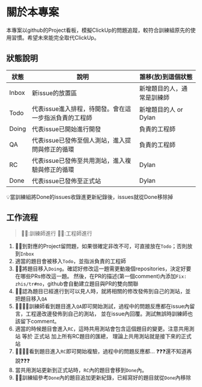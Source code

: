# 關於本專案
本專案以github的Project看板，模擬ClickUp的問題追蹤，較符合訓練組原先的使用習慣。希望未來能完全取代ClickUp。

## 狀態說明
狀態 | 說明 | 誰移(放)到這個狀態
----- | ----- | -----
Inbox | 新issue的放置區 | 新增題目的人，通常是訓練師
Todo | 代表issue進入排程，待開發。會在這一步指派負責的工程師 | 新增題目的人 or Dylan
Doing | 代表issue已開始進行開發 | 負責的工程師
QA | 代表issue已發佈至個人測站，進入提問與修正的循環 | 負責的工程師
RC | 代表issue已發佈至共用測站，進入複驗與修正的循環 | Dylan
Done | 代表issue已發佈至正式站 | Dylan

💡當訓練組將Done的issues收錄進更新紀錄後，issues就從Done移除掉

## 工作流程
> 👩‍🏫:訓練師進行  👨‍🚀:工程師進行

1. 👩‍🏫到對應的Project留問題，如果很確定非改不可，可直接放在`Todo`；否則放到`Inbox`
2. 適當的題目會被移入`Todo`，並指派負責的工程師
3. 👨‍🚀將題目移入`Doing`。確認好修改這一題需更動幾個repositories，決定好要在哪些PRs修改這一題。
然後，在PR的描述(第一個comment)內添加`Fix: zhis/tr#no`，github會自動建立題目與PR的雙向關聯
1. 👨‍🚀認為題目已經進行到可以見人時，就將相關的修改發佈到自己的測站，並把題目移入`QA`
2. 👩‍🏫👨‍🚀訓練師看到題目進入`QA`即可開始測試，過程中的問題反應都在issue內留言，工程邊改邊發佈到自己的測站，
並在issue內回覆。測試無誤時訓練師也該留下comment。
1. 適當的時候題目會進入`RC`，這時共用測站會包含這個題目的變更。注意共用測站 等於 正式站 加上所有RC題目的匯總，
理論上共用測站就是接下來的正式站
1. 👩‍🏫👨‍🚀看到題目進入`RC`即可開始複驗，過程中的問題反應都... ❓❓❓還不知道再說❓❓❓
2. 當共用測站更新到正式站時，`RC`內的題目會移到`Done`內。
3. 👩‍🏫訓練組參考`Done`內的題目追加更新紀錄，已經寫好的題目就從`Done`內移除
